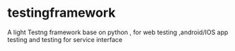 # testingframework
A light Testng framework  base on python , for web testing ,android/IOS app testing and testing for service interface 
